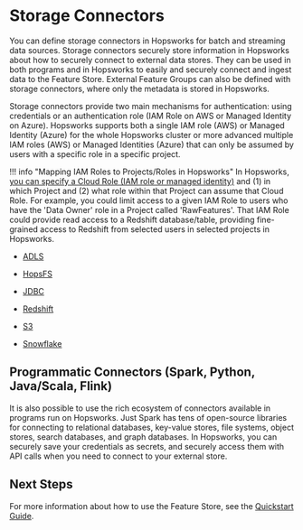 # Storage Connectors

You can define storage connectors in Hopsworks for batch and streaming data sources. Storage connectors securely store information in Hopsworks about how to securely connect to external data stores. They can be used in both programs and in Hopsworks to easily and securely connect and ingest data to the Feature Store. External Feature Groups can also be defined with storage connectors, where only the metadata is stored in Hopsworks.

Storage connectors provide two main mechanisms for authentication: using credentials or an authentication role (IAM Role on AWS or Managed Identity on Azure). Hopsworks supports both a single IAM role (AWS) or Managed Identity (Azure) for the whole Hopsworks cluster or more advanced multiple IAM roles (AWS) or Managed Identities (Azure) that can only be assumed by users with a specific role in a specific project.

!!! info "Mapping IAM Roles to Projects/Roles in Hopsworks"
    In Hopsworks, [you can specify a Cloud Role (IAM role or managed identity)](https://docs.hopsworks.ai/3.0/admin/roleChaining/) and (1) in which Project and (2) what role within that Project can assume that Cloud Role. For example, you could limit access to a given IAM Role to users who have the 'Data Owner' role in a Project called 'RawFeatures'. That IAM Role could provide read access to a Redshift database/table, providing fine-grained access to Redshift from selected users in selected projects in Hopsworks.

* [ADLS](./storage-connectors/adls.md)

* [HopsFS](./storage-connectors/hopsfs.md)

* [JDBC](./storage-connectors/jdbc.md)

* [Redshift](./storage-connectors/redshift.md)

* [S3](./storage-connectors/s3.md)

* [Snowflake](./storage-connectors/snowflake.md)

## Programmatic Connectors (Spark, Python, Java/Scala, Flink)

It is also possible to use the rich ecosystem of connectors available in programs run on Hopsworks. Just Spark has tens of open-source libraries for connecting to relational databases, key-value stores, file systems, object stores, search databases, and graph databases. In Hopsworks, you can securely save your credentials as secrets, and securely access them with API calls when you need to connect to your external store.

## Next Steps

For more information about how to use the Feature Store, see the [Quickstart Guide](../quickstart.md).
